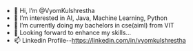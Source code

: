 - 👋 Hi, I’m @VyomKulshrestha
- 👀 I’m interested in AI, Java, Machine Learning, Python
- 🌱 I’m currently doing my bachelors in cse(aiml) from VIT 
- 💞️ Looking forward to enhance my skills...
- 📫 Linkedin Profile--https://linkedin.com/in/vyomkulshrestha 

<!---
VyomKulshrestha/VyomKulshrestha is a ✨ special ✨ repository because its `README.md` (this file) appears on your GitHub profile.
You can click the Preview link to take a look at your changes.
--->
